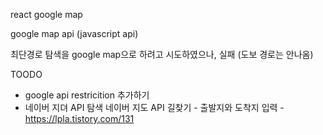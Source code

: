 react
google map

google map api (javascript api)

최단경로 탐색을 google map으로 하려고 시도하였으나, 실패 (도보 경로는 안나옴)

TOODO

- google api restricition 추가하기
- 네이버 지뎌 API 탐색
  네이버 지도 API 길찾기 - 출발지와 도착지 입력 - https://lpla.tistory.com/131
